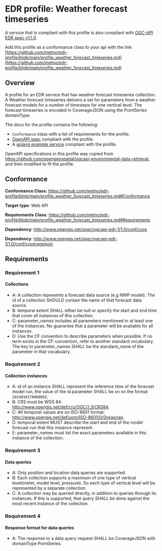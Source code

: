 # EDR profile: Weather forecast timeseries

A service that is compliant with this profile is also compliant with [OGC-API EDR spec v1.1.0](https://docs.ogc.org/is/19-086r6/19-086r6.html).

Add this profile as a conformance class to your api with the link: [https://github.com/metno/edr-profile/blob/main/profile_weather_forecast_timeseries.md](https://github.com/metno/edr-profile/blob/main/profile_weather_forecast_timeseries.md)

## Overview

A profile for an EDR service that has weather forecast timeseries collection. A Weather forecast timeseries delivers a set for parameters from a weather forecast models for a number of timesteps for one vertical level. The forecast timeseries is encoded in CoverageJSON using the PointSeries domainType.

The docs for the profile contains the following:

- `Conformance` class with a list of requirements for the profile.
- [OpenAPI spec](openapi/forecast-ts.yaml) compliant with the profile.
- A [golang example service](go-example-service/README.md) compliant with the profile.

OpenAPI specifications in this profile was copied from https://github.com/opengeospatial/ogcapi-environmental-data-retrieval, and then modified to fit the profile.

## Conformance

**Conformance Class**: https://github.com/metno/edr-profile/blob/main/profile_weather_forecast_timeseries.md#Conformance 

**Target type**: Web API

**Requirements Class**: https://github.com/metno/edr-profile/blob/main/profile_weather_forecast_timeseries.md#Requirements

**Dependency**: http://www.opengis.net/spec/ogcapi-edr-1/1.0/conf/core

**Dependency**: http://www.opengis.net/spec/ogcapi-edr-1/1.0/conf/coveragejson

## Requirements

### Requirement 1

#### Collections

- A: A collection represents a forecast data source (e.g NWP model). The id of a collection SHOULD contain the name of that forecast data source.
- B: temporal extent SHALL either be null or specify the start and end time that cover all instances of this collection.
- C: parameter_names includes all parameters mentioned in at least one of the instances. No guarantee that a parameter will be available for all instances.
- D: Use the CF convention to describe parameters when possible. If no term exists in the CF-convention, refer to another standard vocabulary. The key to parameter_names SHALL be the standard_name of the parameter in that vocabulary.

### Requirement 2

#### Collection instances

- A: id of an instance SHALL represent the reference time of the forecast model run, the value of the id parameter SHALL be on on the format `20240101T000000Z`.
- B: CRS must be WGS 84: http://www.opengis.net/def/crs/OGC/1.3/CRS84.
- C: All temporal values are on ISO-8601 format: http://www.opengis.net/def/uom/ISO-8601/0/Gregorian.
- D: temporal extent MUST describe the start and end of the model forecast run that this instance represent.
- E: parameter_names must list the exact parameters available in this instance of the collection.

### Requirement 3

#### Data queries

- A: Only position and location data queries are supported.
- B: Each collection supports a maximum of one type of vertical level(meter, model level, pressure). So  each type of vertical level will be represented by a separate collection.
- C: A collection may be queried directly, in addition to queries through its instances. If this is supported, that query SHALL be done against the most recent instance of the collection.

### Requirement 4

#### Response format for data queries

- A: The response to a data query request SHALL be CoverageJSON with domainType PointSeries.
